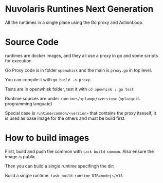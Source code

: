 <!--
#
# Licensed to the Apache Software Foundation (ASF) under one or more
# contributor license agreements.  See the NOTICE file distributed with
# this work for additional information regarding copyright ownership.
# The ASF licenses this file to You under the Apache License, Version 2.0
# (the "License"); you may not use this file except in compliance with
# the License.  You may obtain a copy of the License at
#
#     http://www.apache.org/licenses/LICENSE-2.0
#
# Unless required by applicable law or agreed to in writing, software
# distributed under the License is distributed on an "AS IS" BASIS,
# WITHOUT WARRANTIES OR CONDITIONS OF ANY KIND, either express or implied.
# See the License for the specific language governing permissions and
# limitations under the License.
#
-->
# Nuvolaris Runtines Next Generation

All the runtimes in a single place using the Go proxy and ActionLoop.

# Source Code

runtimes are docker images, and they all use a proxy in go and some scripts for execution.

Go Proxy code is in folder `openwhisk` and the main is `proxy.go` in top level.

You can  compile it with `go build -o proxy`. 

Tests are in openwhisk folder, test it with `cd opewhisk ; go test `

Runtime  sources are under `runtimes/<plang>/<version>` (`<plang>` is programming languate)

Special case is `runtime/common/<version>` that contains the proxy itseself, it is used as base image for the others and must be build first.

# How to build images

First, build and push the common with `task build-common`. Also ensure the image is public.

Then you can build a single runtime specifingh the dir:

Build a single runtime: `task build-runtime DIR=nodejs/v18`